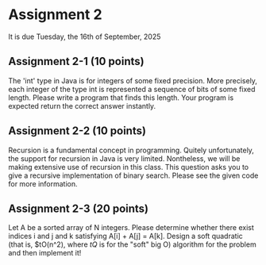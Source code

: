 # Assignment 2

It is due Tuesday, the 16th of September, 2025

## Assignment 2-1 (10 points)

The 'int' type in Java is for integers of some fixed
precision.  More precisely, each integer of the type int is
represented a sequence of bits of some fixed length. Please write a
program that finds this length. Your program is expected return the
correct answer instantly.

## Assignment 2-2 (10 points)

Recursion is a fundamental concept in programming. Quitely
unfortunately, the support for recursion in Java is very limited.
Nontheless, we will be making extensive use of recursion in this
class. This question asks you to give a recursive implementation of
binary search. Please see the given code for more information.

## Assignment 2-3 (20 points)

Let A be a sorted array of N integers.
Please determine whether there exist indices i and j and k satisfying
A[i] + A[j] = A[k].  Design a soft quadratic (that is, $tO(n^2), where
$tQ$ is for the "soft" big O) algorithm for the problem and then implement
it!
